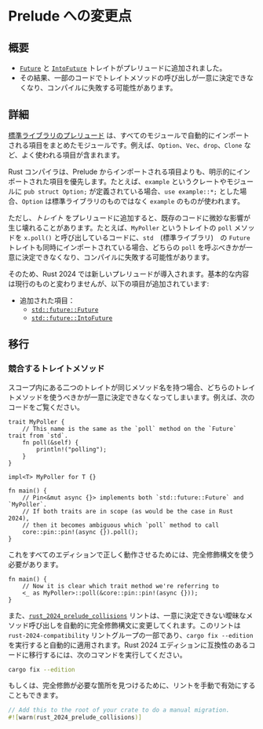 <!-- 
# Changes to the prelude 
-->

# Prelude への変更点

<!-- 
## Summary 
-->

## 概要

<!-- 
- The [`Future`] and [`IntoFuture`] traits are now part of the prelude.
- This might make calls to trait methods ambiguous which could make some code fail to compile. 
-->

- [`Future`] と [`IntoFuture`] トレイトがプレリュードに追加されました。
- その結果、一部のコードでトレイトメソッドの呼び出しが一意に決定できなくなり、コンパイルに失敗する可能性があります。

[`Future`]: ../../std/future/trait.Future.html
[`IntoFuture`]: ../../std/future/trait.IntoFuture.html

<!-- 
## Details 
-->

## 詳細

<!-- 
The [prelude of the standard library](../../std/prelude/index.html) is the module containing everything that is automatically imported in every module.
It contains commonly used items such as `Option`, `Vec`, `drop`, and `Clone`. 
-->

[標準ライブラリのプレリュード](../../std/prelude/index.html) は、すべてのモジュールで自動的にインポートされる項目をまとめたモジュールです。例えば、`Option`、`Vec`、`drop`、`Clone` など、よく使われる項目が含まれます。


<!-- 
The Rust compiler prioritizes any manually imported items over those from the prelude,
to make sure additions to the prelude will not break any existing code.
For example, if you have a crate or module called `example` containing a `pub struct Option;`,
then `use example::*;` will make `Option` unambiguously refer to the one from `example`;
not the one from the standard library. 
-->

Rust コンパイラは、Prelude からインポートされる項目よりも、明示的にインポートされた項目を優先します。たとえば、`example` というクレートやモジュールに `pub struct Option;` が定義されている場合、`use example::*;` とした場合、`Option` は標準ライブラリのものではなく `example` のものが使われます。

<!-- 
However, adding a _trait_ to the prelude can break existing code in a subtle way.
For example, a call to `x.poll()` which comes from a `MyPoller` trait might fail to compile if `std`'s `Future` is also imported, because the call to `poll` is now ambiguous and could come from either trait. 
-->

ただし、_トレイト_ をプレリュードに追加すると、既存のコードに微妙な影響が生じ壊れることがあります。たとえば、`MyPoller` というトレイトの `poll` メソッドを `x.poll()` と呼び出しているコードに、`std`　(標準ライブラリ)　の `Future` トレイトも同時にインポートされている場合、どちらの `poll` を呼ぶべきかが一意に決定できなくなり、コンパイルに失敗する可能性があります。

<!-- 
As a solution, Rust 2024 will use a new prelude.
It's identical to the current one, except for the following changes: 
-->

そのため、Rust 2024 では新しいプレリュードが導入されます。基本的な内容は現行のものと変わりませんが、以下の項目が追加されています:

<!-- 
- Added: 
-->
- 追加された項目：
    - [`std::future::Future`][`Future`]
    - [`std::future::IntoFuture`][`IntoFuture`]

<!-- 
## Migration 
-->

## 移行

<!-- 
### Conflicting trait methods 
-->

### 競合するトレイトメソッド

<!-- 
When two traits that are in scope have the same method name, it is ambiguous which trait method should be used. For example: 
-->

スコープ内にある二つのトレイトが同じメソッド名を持つ場合、どちらのトレイトメソッドを使うべきかが一意に決定できなくなってしまいます。例えば、次のコードをご覧ください。

```rust,edition2021
trait MyPoller {
    // This name is the same as the `poll` method on the `Future` trait from `std`.
    fn poll(&self) {
        println!("polling");
    }
}

impl<T> MyPoller for T {}

fn main() {
    // Pin<&mut async {}> implements both `std::future::Future` and `MyPoller`.
    // If both traits are in scope (as would be the case in Rust 2024),
    // then it becomes ambiguous which `poll` method to call
    core::pin::pin!(async {}).poll();
}
```

<!-- 
We can fix this so that it works on all editions by using fully qualified syntax: 
-->

これをすべてのエディションで正しく動作させるためには、完全修飾構文を使う必要があります。

```rust,ignore
fn main() {
    // Now it is clear which trait method we're referring to
    <_ as MyPoller>::poll(&core::pin::pin!(async {}));
}
```

<!-- 
The [`rust_2024_prelude_collisions`] lint will automatically modify any ambiguous method calls to use fully qualified syntax. This lint is part of the `rust-2024-compatibility` lint group, which will automatically be applied when running `cargo fix --edition`. To migrate your code to be Rust 2024 Edition compatible, run: 
-->

また、[`rust_2024_prelude_collisions`] リントは、一意に決定できない曖昧なメソッド呼び出しを自動的に完全修飾構文に変更してくれます。このリントは `rust-2024-compatibility` リントグループの一部であり、`cargo fix --edition` を実行すると自動的に適用されます。Rust 2024 エディションに互換性のあるコードに移行するには、次のコマンドを実行してください。

```sh
cargo fix --edition
```

<!-- 
Alternatively, you can manually enable the lint to find places where these qualifications need to be added: 
-->

もしくは、完全修飾が必要な箇所を見つけるために、リントを手動で有効にすることもできます。

```rust
// Add this to the root of your crate to do a manual migration.
#![warn(rust_2024_prelude_collisions)]
```

[`rust_2024_prelude_collisions`]: ../../rustc/lints/listing/allowed-by-default.html#rust-2024-prelude-collisions
